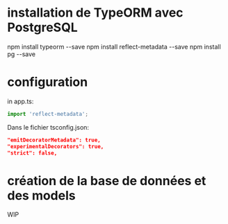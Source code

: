 # installation de TypeORM avec PostgreSQL

npm install typeorm --save
npm install reflect-metadata --save
npm install pg --save

# configuration

in app.ts:

```typescript
import 'reflect-metadata';
```

Dans le fichier tsconfig.json:

```json
"emitDecoratorMetadata": true,
"experimentalDecorators": true,
"strict": false,
```

# création de la base de données et des models

WIP
